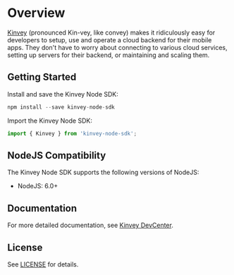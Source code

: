 # Overview

[Kinvey](http://www.kinvey.com) (pronounced Kin-vey, like convey) makes it ridiculously easy for developers to setup, use and operate a cloud backend for their mobile apps. They don't have to worry about connecting to various cloud services, setting up servers for their backend, or maintaining and scaling them.

## Getting Started

Install and save the Kinvey Node SDK:

```javascript
npm install --save kinvey-node-sdk
```

Import the Kinvey Node SDK:

```javascript
import { Kinvey } from 'kinvey-node-sdk';
```

## NodeJS Compatibility

The Kinvey Node SDK supports the following versions of NodeJS:

- NodeJS: 6.0+

## Documentation

For more detailed documentation, see [Kinvey DevCenter](http://devcenter.kinvey.com/nodejs).

## License

See [LICENSE](LICENSE) for details.
